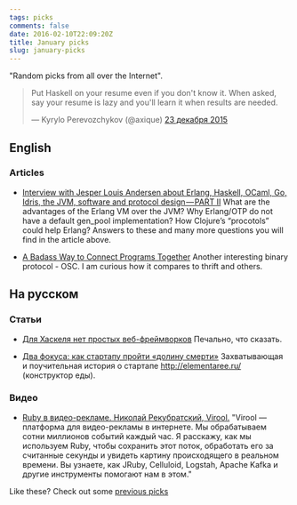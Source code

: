 ```yaml
---
tags: picks
comments: false
date: 2016-02-10T22:09:20Z
title: January picks
slug: january-picks
---
```


"Random picks from all over the Internet".

<!--more-->

<blockquote class="twitter-tweet" data-lang="ru"><p lang="en" dir="ltr">Put Haskell on your resume even if you don&#39;t know it. When asked, say your resume is lazy and you&#39;ll learn it when results are needed.</p>&mdash; Kyrylo Perevozchykov (@axique) <a href="https://twitter.com/axique/status/679713633715286021">23 декабря 2015</a></blockquote>
<script async src="//platform.twitter.com/widgets.js" charset="utf-8"></script>

## English

### Articles

* [Interview with Jesper Louis Andersen about Erlang, Haskell, OCaml, Go, Idris, the JVM, software and protocol design — PART II](https://medium.com/this-is-not-a-monad-tutorial/interview-with-jesper-louis-andersen-about-erlang-haskell-ocaml-go-idris-the-jvm-software-and-5628fe591295)
  What are the advantages of the Erlang VM over the JVM? Why Erlang/OTP do not
  have a default gen_pool implementation? How Clojure’s “procotols” could help
  Erlang? Answers to these and many more questions you will find in the article
  above.

* [A Badass Way to Connect Programs Together](https://joearms.github.io/2016/01/28/A-Badass-Way-To-Connect-Programs-Together.html)
  Another interesting binary protocol - OSC. I am curious how it compares to
  thrift and others.

## На русском

### Статьи

* [Для Хаскеля нет простых веб-фреймворков](http://thesz.livejournal.com/1468493.html)
  Печально, что сказать.

* [Два фокуса: как стартапу пройти «долину смерти»](http://www.forbes.ru/svoi-biznes/startapy/310613-dva-fokusa-kak-startapu-proiti-dolinu-smerti)
  Захватывающая и поучительная история о стартапе http://elementaree.ru/
  (конструктор еды).

### Видео

* [Ruby в видео-рекламе. Николай Рекубратский, Virool.](https://www.youtube.com/watch?v=2HbUhMxtDYI)
  "Virool — платформа для видео-рекламы в интернете. Мы обрабатываем сотни
  миллионов событий каждый час. Я расскажу, как мы используем Ruby, чтобы
  сохранить этот поток, обработать его за считанные секунды и увидеть картину
  происходящего в реальном времени. Вы узнаете, как JRuby, Celluloid, Logstah,
  Apache Kafka и другие инструменты помогают нам в этом."

Like these? Check out some [previous picks](http://homeonrails.com/blog/categories/picks/)
